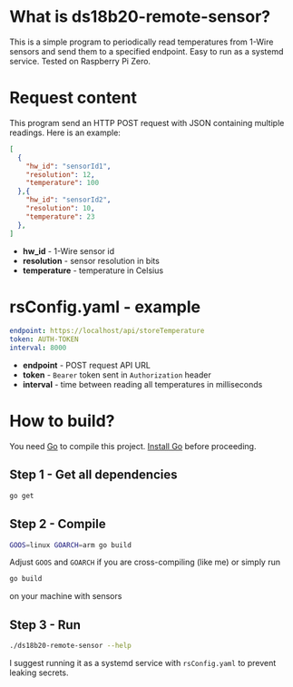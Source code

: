 # What is ds18b20-remote-sensor?
This is a simple program to periodically read temperatures from 1-Wire sensors and send them to a specified endpoint. Easy to run as a systemd service. Tested on Raspberry Pi Zero.

# Request content
This program send an HTTP POST request with JSON containing  multiple readings. Here is an example:
```json
[
  {
    "hw_id": "sensorId1",
    "resolution": 12,
    "temperature": 100
  },{
    "hw_id": "sensorId2",
    "resolution": 10,
    "temperature": 23
  },
]
```
- **hw_id** - 1-Wire sensor id
- **resolution** - sensor resolution in bits
- **temperature** - temperature in Celsius

# rsConfig.yaml - example
```yaml
endpoint: https://localhost/api/storeTemperature
token: AUTH-TOKEN
interval: 8000
```
- **endpoint** - POST request API URL
- **token** - `Bearer` token sent in `Authorization` header
- **interval** - time between reading all temperatures in milliseconds

# How to build?
You need [Go](https://go.dev/) to compile this project. [Install Go](https://go.dev/doc/install) before proceeding.
## Step 1 - Get all dependencies
```bash
go get
```
## Step 2 - Compile
```bash
GOOS=linux GOARCH=arm go build
```
Adjust `GOOS` and `GOARCH` if you are cross-compiling (like me) or simply run
```bash
go build
```
on your machine with sensors
## Step 3 - Run
```bash
./ds18b20-remote-sensor --help
```
I suggest running it as a systemd service with `rsConfig.yaml` to prevent leaking secrets.